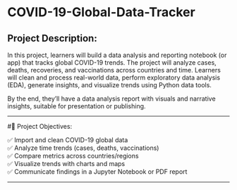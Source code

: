 # COVID-19-Global-Data-Tracker

## Project Description:

In this project, learners will build a data analysis and reporting notebook (or app) that tracks global COVID-19 trends. The project will analyze cases, deaths, recoveries, and vaccinations across countries and time. Learners will clean and process real-world data, perform exploratory data analysis (EDA), generate insights, and visualize trends using Python data tools.  

By the end, they’ll have a data analysis report with visuals and narrative insights, suitable for presentation or publishing.

---

#🚩 Project Objectives:

✅ Import and clean COVID-19 global data  
✅ Analyze time trends (cases, deaths, vaccinations)  
✅ Compare metrics across countries/regions  
✅ Visualize trends with charts and maps  
✅ Communicate findings in a Jupyter Notebook or PDF report  

---
